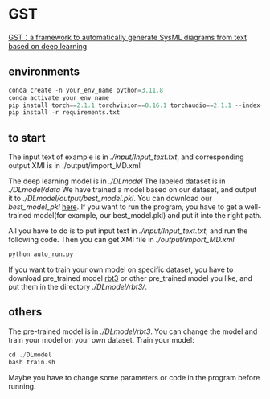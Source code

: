 # GST
[GST：a framework to automatically generate SysML diagrams from text based on deep learning](https://github.com/HaominGuo/HaominGuo.github.io/blob/master/files/GST.pdf)
## environments
```python
conda create -n your_env_name python=3.11.8
conda activate your_env_name
pip install torch==2.1.1 torchvision==0.16.1 torchaudio==2.1.1 --index-url https://download.pytorch.org/whl/cu118
pip install -r requirements.txt
```
## to start

The input text of example is in *./input/Input_text.txt*, and corresponding output XMI is in ./output/import_MD.xml

The deep learning model is in *./DLmodel*
The labeled dataset is in *./DLmodel/data*
We have trained a model based on our dataset, and output it to *./DLmodel/output/best_model.pkl*. You can download our   *best_model_pkl* [here](https://drive.google.com/drive/folders/1SU0E14hhikxMLQYoEYfj_8_3KhOeqWzq).  If you want to run the program, you have to get a well-trained model(for example, our best_model.pkl) and put it into the right path.

All you have to do is to put input text in *./input/Input_text.txt*, and run the following code. Then you can get XMI file in *./output/import_MD.xml*
```python
python auto_run.py
```

If you want to train your own model on specific dataset, you have to download pre_trained model [rbt3](https://huggingface.co/hfl/rbt3/tree/main) or other pre_trained model you like, and put them in the directory *./DLmodel/rbt3/*.

## others

The pre-trained model is in *./DLmodel/rbt3*. You can change the model and train your model on your own dataset.
Train your model:

```python
cd ./DLmodel
bash train.sh
```
Maybe you have to change some parameters or code in the program before running.
